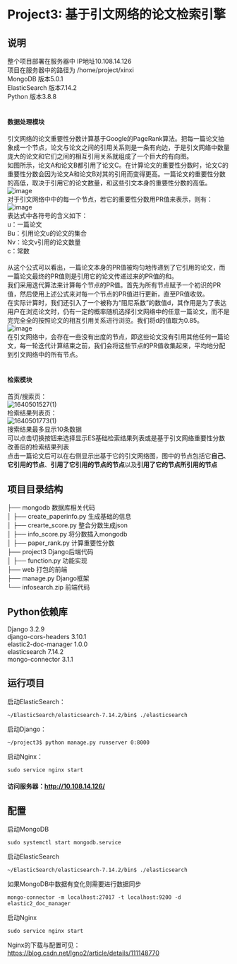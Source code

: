 # Project3: 基于引文网络的论文检索引擎
 
##  说明

整个项目部署在服务器中 IP地址10.108.14.126<br>
项目在服务器中的路径为 /home/project/xinxi<br>
MongoDB 版本5.0.1<br>
ElasticSearch 版本7.14.2<br>
Python 版本3.8.8<br>
<br>
#### 数据处理模块<br>
引文网络的论文重要性分数计算基于Google的PageRank算法。把每一篇论文抽象成一个节点，论文与论文之间的引用关系则是一条有向边，于是引文网络中数量庞大的论文和它们之间的相互引用关系就组成了一个巨大的有向图。<br>
如图所示，论文A和论文B都引用了论文C。在计算论文的重要性分数时，论文C的重要性分数会因为论文A和论文B对其的引用而变得更高。一篇论文的重要性分数的高低，取决于引用它的论文数量，和这些引文本身的重要性分数的高低。<br>
![image](https://user-images.githubusercontent.com/87794598/147400421-ed8ca6b8-7414-428b-83f2-a03b25ce5ddf.png)<br>
对于引文网络中中的每一个节点，若它的重要性分数用PR值来表示，则有：<br>
![image](https://user-images.githubusercontent.com/87794598/147400418-6740b464-93ff-4603-82a2-32be76845e8d.png)<br>
表达式中各符号的含义如下：<br>
u：一篇论文<br>
Bu：引用论文u的论文的集合<br>
Nv：论文v引用的论文数量<br>
c：常数<br>
<br>
从这个公式可以看出，一篇论文本身的PR值被均匀地传递到了它引用的论文，而一篇论文最终的PR值则是引用它的论文传递过来的PR值的和。<br>
我们采用迭代算法来计算每个节点的PR值。首先为所有节点赋予一个初识的PR值，然后使用上述公式来对每一个节点的PR值进行更新，直至PR值收敛。<br>
在实际计算时，我们还引入了一个被称为“阻尼系数”的数值d，其作用是为了表达用户在浏览论文时，仍有一定的概率随机选择引文网络中的任意一篇论文，而不是完完全全的按照论文的相互引用关系进行浏览。我们将d的值取为0.85。<br>
![image](https://user-images.githubusercontent.com/87794598/147400439-3e892f8d-9377-414d-aa6c-523e0877229e.png)<br>
在引文网络中，会存在一些没有出度的节点，即这些论文没有引用其他任何一篇论文，每一轮迭代计算结束之前，我们会将这些节点的PR值收集起来，平均地分配到引文网络中的所有节点。<br>
<br>
#### 检索模块<br>
首页/搜索页：<br>
![1640501527(1)](https://user-images.githubusercontent.com/87794598/147401204-27b68562-cddb-4f92-9ce5-facd12ee6ac3.jpg)<br>
检索结果列表页：<br>
![1640501773(1)](https://user-images.githubusercontent.com/87794598/147401261-3692a8aa-2a99-4e98-a132-f7586528bff6.jpg)<br>
搜索结果最多显示10条数据<br>
可以点击切换按钮来选择显示ES基础检索结果列表或是基于引文网络重要性分数改善后的检索结果列表<br>
点击一篇论文后可以在右侧显示出基于它的引文网络图，图中的节点包括它**自己**、**它引用的节点**、**引用了它引用的节点的节点**以及**引用了它的节点所引用的节点**


## 项目目录结构

├── mongodb 数据库相关代码<br>
│   ├── create_paperinfo.py   生成基础的信息<br>
│   ├── crearte_score.py      整合分数生成json<br>
│   ├── info_score.py         将分数插入mongodb<br>
│   ├── paper_rank.py         计算重要性分数<br>
├── project3              Django后端代码<br>
│   ├── function.py           功能实现<br>
├── web                   打包的前端<br>
├── manage.py             Django框架<br>
└── infosearch.zip        前端代码<br>

##  Python依赖库
Django                  3.2.9<br>
django-cors-headers     3.10.1<br>
elastic2-doc-manager    1.0.0<br>
elasticsearch           7.14.2<br>
mongo-connector         3.1.1<br>

##  运行项目
启动ElasticSearch：<br>

    ~/ElasticSearch/elasticsearch-7.14.2/bin$ ./elasticsearch

启动Django：<br>

    ~/project3$ python manage.py runserver 0:8000

启动Nginx：<br>

    sudo service nginx start

#### 访问服务器：http://10.108.14.126/

##  配置
启动MongoDB

    sudo systemctl start mongodb.service
    
启动ElasticSearch
    
    ~/ElasticSearch/elasticsearch-7.14.2/bin$ ./elasticsearch
      
如果MongoDB中数据有变化则需要进行数据同步<br>
    
    mongo-connector -m localhost:27017 -t localhost:9200 -d elastic2_doc_manager
    
启动Nginx<br>

    sudo service nginx start

Nginx的下载与配置可见：https://blog.csdn.net/lgno2/article/details/111148770<br>

